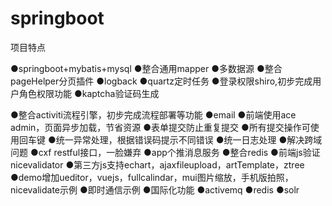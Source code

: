 # springboot

项目特点

●springboot+mybatis+mysql
●整合通用mapper
●多数据源
●整合pageHelper分页插件
●logback
●quartz定时任务
●登录权限shiro,初步完成用户角色权限功能
●kaptcha验证码生成

●整合activiti流程引擎，初步完成流程部署等功能
●email
●前端使用ace admin，页面异步加载，节省资源
●表单提交防止重复提交
●所有提交操作可使用回车键
●统一异常处理，根据错误码提示不同错误
●统一日志处理
●解决跨域问题
●cxf restful接口，一脸嫌弃
●app个推消息服务
●整合redis
●前端js验证nicevalidator
●第三方js支持echart，ajaxfileupload，artTemplate，ztree
●demo增加ueditor，vuejs，fullcalindar，mui图片缩放，手机版拍照，nicevalidate示例
●即时通信示例
●国际化功能
●activemq
●redis
●solr